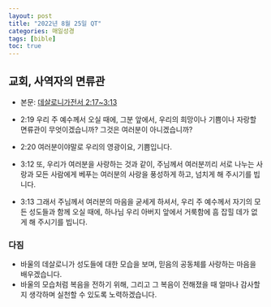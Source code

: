 ```yaml
---
layout: post
title: "2022년 8월 25일 QT"
categories: 매일성경
tags: [bible]
toc: true
---
```


## 교회, 사역자의 면류관
- 본문: [데살로니가전서 2:17~3:13](https://www.bskorea.or.kr/bible/korbibReadpage.php?version=SAENEW&book=1th&chap=2&sec=17&cVersion=&fontSize=15px&fontWeight=normal#focus)

- 2:19 우리 주 예수께서 오실 때에, 그분 앞에서, 우리의 희망이나 기쁨이나 자랑할 면류관이 무엇이겠습니까? 그것은 여러분이 아니겠습니까?
- 2:20 여러분이야말로 우리의 영광이요, 기쁨입니다.
- 3:12 또, 우리가 여러분을 사랑하는 것과 같이, 주님께서 여러분끼리 서로 나누는 사랑과 모든 사람에게 베푸는 여러분의 사랑을 풍성하게 하고, 넘치게 해 주시기를 빕니다.
- 3:13 그래서 주님께서 여러분의 마음을 굳세게 하셔서, 우리 주 예수께서 자기의 모든 성도들과 함께 오실 때에, 하나님 우리 아버지 앞에서 거룩함에 흠 잡힐 데가 없게 해 주시기를 빕니다.

### 다짐
- 바울의 데살로니가 성도들에 대한 모습을 보며, 믿음의 공동체를 사랑하는 마음을 배우겠습니다.
- 바울의 모습처럼 복음을 전하기 위해, 그리고 그 복음이 전해졌을 때 얼마나 감사할 지 생각하며 실천할 수 있도록 노력하겠습니다.
